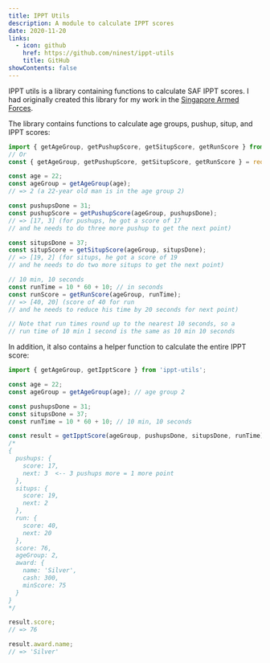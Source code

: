 ```yaml
---
title: IPPT Utils
description: A module to calculate IPPT scores
date: 2020-11-20
links:
  - icon: github
    href: https://github.com/ninest/ippt-utils
    title: GitHub
showContents: false
---
```


IPPT utils is a library containing functions to calculate SAF IPPT scores. I had originally created this library for my work in the [Singapore Armed Forces](/work/saf/).

The library contains functions to calculate age groups, pushup, situp, and IPPT scores:

```ts
import { getAgeGroup, getPushupScore, getSitupScore, getRunScore } from 'ippt-utils';
// Or
const { getAgeGroup, getPushupScore, getSitupScore, getRunScore } = require('ippt-utils');

const age = 22;
const ageGroup = getAgeGroup(age);
// => 2 (a 22-year old man is in the age group 2)

const pushupsDone = 31;
const pushupScore = getPushupScore(ageGroup, pushupsDone);
// => [17, 3] (for pushups, he got a score of 17
// and he needs to do three more pushup to get the next point)

const situpsDone = 37;
const situpScore = getSitupScore(ageGroup, situpsDone);
// => [19, 2] (for situps, he got a score of 19
// and he needs to do two more situps to get the next point)

// 10 min, 10 seconds
const runTime = 10 * 60 + 10; // in seconds
const runScore = getRunScore(ageGroup, runTime);
// => [40, 20] (score of 40 for run
// and he needs to reduce his time by 20 seconds for next point)

// Note that run times round up to the nearest 10 seconds, so a
// run time of 10 min 1 second is the same as 10 min 10 seconds
```

In addition, it also contains a helper function to calculate the entire IPPT score:

```ts
import { getAgeGroup, getIpptScore } from 'ippt-utils';

const age = 22;
const ageGroup = getAgeGroup(age); // age group 2

const pushupsDone = 31;
const situpsDone = 37;
const runTime = 10 * 60 + 10; // 10 min, 10 seconds

const result = getIpptScore(ageGroup, pushupsDone, situpsDone, runTime);
/* 
{
  pushups: { 
    score: 17, 
    next: 3  <-- 3 pushups more = 1 more point
  },
  situps: { 
    score: 19, 
    next: 2 
  },
  run: { 
    score: 40, 
    next: 20 
  },
  score: 76,
  ageGroup: 2,
  award: { 
    name: 'Silver', 
    cash: 300, 
    minScore: 75 
  }
}
*/

result.score;
// => 76

result.award.name;
// => 'Silver'
```